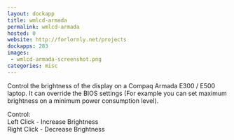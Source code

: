 ```yaml
---
layout: dockapp
title: wmlcd-armada
permalink: wmlcd-armada
hosted: 0
website: http://forlornly.net/projects
dockapps: 283
images:
 - wmlcd-armada-screenshot.png
categories: misc
---
```

Control the brightness of the display on a Compaq Armada E300 / E500 laptop. It
can override the BIOS settings (For example you can set maximum brightness on a
minimum power consumption level).

Control:  
Left Click - Increase Brightness  
Right Click - Decrease Brightness
